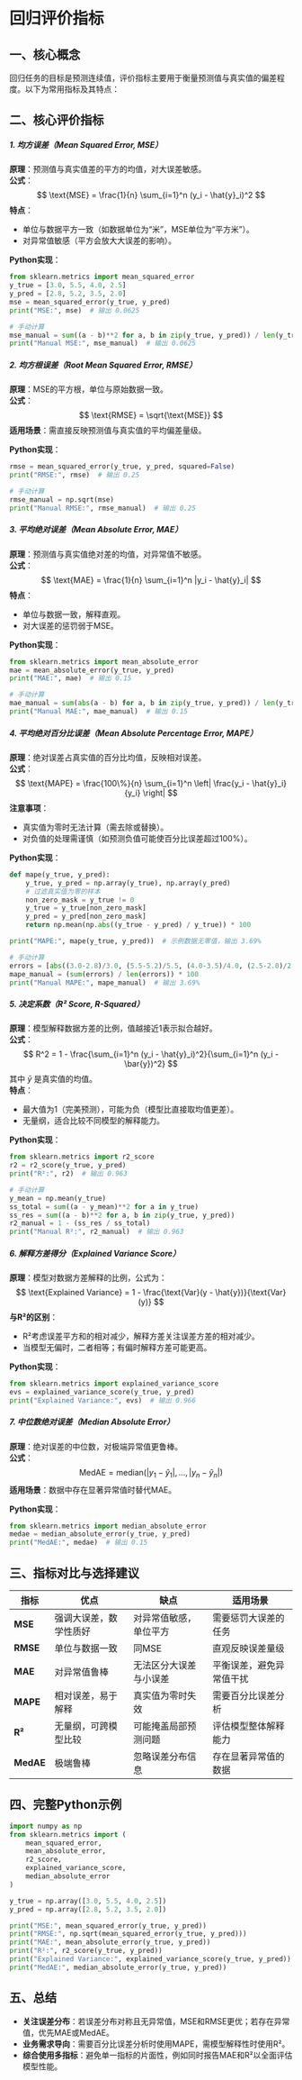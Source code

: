 # 回归评价指标



## 一、核心概念
回归任务的目标是预测连续值，评价指标主要用于衡量预测值与真实值的偏差程度。以下为常用指标及其特点：



## 二、核心评价指标

##### 1. 均方误差（Mean Squared Error, MSE）
**原理**：预测值与真实值差的平方的均值，对大误差敏感。  
**公式**：
$$
\text{MSE} = \frac{1}{n} \sum_{i=1}^n (y_i - \hat{y}_i)^2
$$
**特点**：  
- 单位与数据平方一致（如数据单位为“米”，MSE单位为“平方米”）。  
- 对异常值敏感（平方会放大大误差的影响）。

**Python实现**：
```python
from sklearn.metrics import mean_squared_error
y_true = [3.0, 5.5, 4.0, 2.5]
y_pred = [2.8, 5.2, 3.5, 2.0]
mse = mean_squared_error(y_true, y_pred)
print("MSE:", mse)  # 输出 0.0625

# 手动计算
mse_manual = sum((a - b)**2 for a, b in zip(y_true, y_pred)) / len(y_true)
print("Manual MSE:", mse_manual)  # 输出 0.0625
```



##### 2. 均方根误差（Root Mean Squared Error, RMSE）
**原理**：MSE的平方根，单位与原始数据一致。  
**公式**：
$$
\text{RMSE} = \sqrt{\text{MSE}}
$$
**适用场景**：需直接反映预测值与真实值的平均偏差量级。

**Python实现**：
```python
rmse = mean_squared_error(y_true, y_pred, squared=False)
print("RMSE:", rmse)  # 输出 0.25

# 手动计算
rmse_manual = np.sqrt(mse)
print("Manual RMSE:", rmse_manual)  # 输出 0.25
```



##### 3. 平均绝对误差（Mean Absolute Error, MAE）
**原理**：预测值与真实值绝对差的均值，对异常值不敏感。  
**公式**：
$$
\text{MAE} = \frac{1}{n} \sum_{i=1}^n |y_i - \hat{y}_i|
$$
**特点**：  
- 单位与数据一致，解释直观。  
- 对大误差的惩罚弱于MSE。

**Python实现**：
```python
from sklearn.metrics import mean_absolute_error
mae = mean_absolute_error(y_true, y_pred)
print("MAE:", mae)  # 输出 0.15

# 手动计算
mae_manual = sum(abs(a - b) for a, b in zip(y_true, y_pred)) / len(y_true)
print("Manual MAE:", mae_manual)  # 输出 0.15
```



##### 4. 平均绝对百分比误差（Mean Absolute Percentage Error, MAPE）
**原理**：绝对误差占真实值的百分比均值，反映相对误差。  
**公式**：
$$
\text{MAPE} = \frac{100\%}{n} \sum_{i=1}^n \left| \frac{y_i - \hat{y}_i}{y_i} \right|
$$
**注意事项**：  
- 真实值为零时无法计算（需去除或替换）。  
- 对负值的处理需谨慎（如预测负值可能使百分比误差超过100%）。

**Python实现**：
```python
def mape(y_true, y_pred):
    y_true, y_pred = np.array(y_true), np.array(y_pred)
    # 过滤真实值为零的样本
    non_zero_mask = y_true != 0
    y_true = y_true[non_zero_mask]
    y_pred = y_pred[non_zero_mask]
    return np.mean(np.abs((y_true - y_pred) / y_true)) * 100

print("MAPE:", mape(y_true, y_pred))  # 示例数据无零值，输出 3.69%

# 手动计算
errors = [abs((3.0-2.8)/3.0, (5.5-5.2)/5.5, (4.0-3.5)/4.0, (2.5-2.0)/2.5]
mape_manual = (sum(errors) / len(errors)) * 100
print("Manual MAPE:", mape_manual)  # 输出 3.69%
```



##### 5. 决定系数（R² Score, R-Squared）
**原理**：模型解释数据方差的比例，值越接近1表示拟合越好。  
**公式**：
$$
R^2 = 1 - \frac{\sum_{i=1}^n (y_i - \hat{y}_i)^2}{\sum_{i=1}^n (y_i - \bar{y})^2}
$$
其中 $\bar{y}$ 是真实值的均值。  
**特点**：  
- 最大值为1（完美预测），可能为负（模型比直接取均值更差）。  
- 无量纲，适合比较不同模型的解释能力。

**Python实现**：
```python
from sklearn.metrics import r2_score
r2 = r2_score(y_true, y_pred)
print("R²:", r2)  # 输出 0.963

# 手动计算
y_mean = np.mean(y_true)
ss_total = sum((a - y_mean)**2 for a in y_true)
ss_res = sum((a - b)**2 for a, b in zip(y_true, y_pred))
r2_manual = 1 - (ss_res / ss_total)
print("Manual R²:", r2_manual)  # 输出 0.963
```



##### 6. 解释方差得分（Explained Variance Score）
**原理**：模型对数据方差解释的比例，公式为：
$$
\text{Explained Variance} = 1 - \frac{\text{Var}(y - \hat{y})}{\text{Var}(y)}
$$
**与R²的区别**：  
- R²考虑误差平方和的相对减少，解释方差关注误差方差的相对减少。  
- 当模型无偏时，二者相等；有偏时解释方差可能更高。

**Python实现**：
```python
from sklearn.metrics import explained_variance_score
evs = explained_variance_score(y_true, y_pred)
print("Explained Variance:", evs)  # 输出 0.966
```



##### 7. 中位数绝对误差（Median Absolute Error）
**原理**：绝对误差的中位数，对极端异常值更鲁棒。  
**公式**：
$$
\text{MedAE} = \text{median}(|y_1 - \hat{y}_1|, ..., |y_n - \hat{y}_n|)
$$
**适用场景**：数据中存在显著异常值时替代MAE。

**Python实现**：
```python
from sklearn.metrics import median_absolute_error
medae = median_absolute_error(y_true, y_pred)
print("MedAE:", medae)  # 输出 0.15
```



## 三、指标对比与选择建议
| 指标          | 优点                          | 缺点                          | 适用场景                   |
|---------------|-------------------------------|-------------------------------|---------------------------|
| **MSE**       | 强调大误差，数学性质好        | 对异常值敏感，单位平方        | 需要惩罚大误差的任务      |
| **RMSE**      | 单位与数据一致                | 同MSE                        | 直观反映误差量级          |
| **MAE**       | 对异常值鲁棒                  | 无法区分大误差与小误差        | 平衡误差，避免异常值干扰  |
| **MAPE**      | 相对误差，易于解释            | 真实值为零时失效              | 需要百分比误差分析        |
| **R²**        | 无量纲，可跨模型比较          | 可能掩盖局部预测问题          | 评估模型整体解释能力      |
| **MedAE**     | 极端鲁棒                      | 忽略误差分布信息              | 存在显著异常值的数据      |



## 四、完整Python示例
```python
import numpy as np
from sklearn.metrics import (
    mean_squared_error,
    mean_absolute_error,
    r2_score,
    explained_variance_score,
    median_absolute_error
)

y_true = np.array([3.0, 5.5, 4.0, 2.5])
y_pred = np.array([2.8, 5.2, 3.5, 2.0])

print("MSE:", mean_squared_error(y_true, y_pred))
print("RMSE:", np.sqrt(mean_squared_error(y_true, y_pred)))
print("MAE:", mean_absolute_error(y_true, y_pred))
print("R²:", r2_score(y_true, y_pred))
print("Explained Variance:", explained_variance_score(y_true, y_pred))
print("MedAE:", median_absolute_error(y_true, y_pred))
```



## 五、总结
- **关注误差分布**：若误差分布对称且无异常值，MSE和RMSE更优；若存在异常值，优先MAE或MedAE。  
- **业务需求导向**：需要百分比误差分析时使用MAPE，需模型解释性时使用R²。  
- **综合使用多指标**：避免单一指标的片面性，例如同时报告MAE和R²以全面评估模型性能。